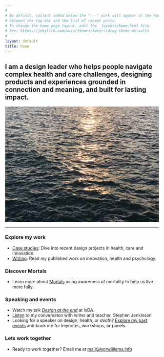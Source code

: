 ```yaml
---
#
# By default, content added below the "---" mark will appear in the home page
# between the top bar and the list of recent posts.
# To change the home page layout, edit the _layouts/home.html file.
# See: https://jekyllrb.com/docs/themes/#overriding-theme-defaults
#
layout: default
title: home
---
```


## I am a design leader who helps people navigate complex health and care challenges, designing products and experiences grounded in connection and meaning, and built for lasting impact.

![ivor-home](images/ivor-home-sea.jpeg)

---

### Explore my work 
- [Case studies](/work): Dive into recent design projects in health, care and innovation.
- [Writing](/writing): Read my published work on innovation, health and psychology.

### Discover Mortals
- Learn more about [Mortals](http://mortals.community) using awareness of mortality to help us live more fully.

### Speaking and events
- Watch my talk [*Design at the end*](https://vimeo.com/321016208) at IxDA.
- [Listen](https://www.youtube.com/watch?v=nVPdp9NtFcY) to my conversaton with writer and teacher, Stephen Jenkinson
- Looking for a speaker on design, health, or *death*? [Explore my past events](/talks) and book me for keynotes, workshops, or panels.

### Lets work together
- Ready to work together? Email me at [mail@ivorwilliams.info](mailto:mail@ivorwilliams.info)
